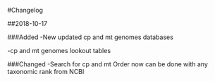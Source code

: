 #Changelog

##2018-10-17

###Added
-New updated cp and mt genomes databases

-cp and mt genomes lookout tables

###Changed
-Search for cp and mt Order now can be done with any taxonomic rank from NCBI

 